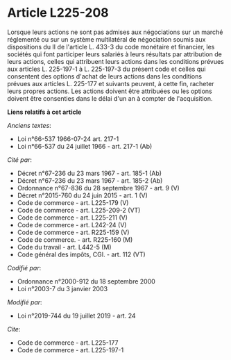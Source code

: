 # Article L225-208

Lorsque leurs actions ne sont pas admises aux négociations sur un marché réglementé ou sur un système multilatéral de
négociation soumis aux dispositions du II de l'article L. 433-3 du code monétaire et financier, les sociétés qui font
participer leurs salariés à leurs résultats par attribution de leurs actions, celles qui attribuent leurs actions dans les
conditions prévues aux articles L. 225-197-1 à L. 225-197-3  du présent code et celles qui consentent des options d'achat de
leurs actions dans les conditions prévues aux articles L. 225-177 et suivants peuvent, à cette fin, racheter leurs propres
actions. Les actions doivent être attribuées ou les options doivent être consenties dans le délai d'un an à compter de
l'acquisition.

**Liens relatifs à cet article**

_Anciens textes_:

  - Loi n°66-537 1966-07-24 art. 217-1
  - Loi n°66-537 du 24 juillet 1966 - art. 217-1 (Ab)

_Cité par_:

  - Décret n°67-236 du 23 mars 1967 - art. 185-1 (Ab)
  - Décret n°67-236 du 23 mars 1967 - art. 185-2 (Ab)
  - Ordonnance n°67-836 du 28 septembre 1967 - art. 9 (V)
  - Décret n°2015-760 du 24 juin 2015 - art. 1 (V)
  - Code de commerce - art. L225-179 (V)
  - Code de commerce - art. L225-209-2 (VT)
  - Code de commerce - art. L225-211 (V)
  - Code de commerce - art. L242-24 (V)
  - Code de commerce - art. R225-159 (V)
  - Code de commerce. - art. R225-160 (M)
  - Code du travail - art. L442-5 (M)
  - Code général des impôts, CGI. - art. 112 (VT)

_Codifié par_:

  - Ordonnance n°2000-912 du 18 septembre 2000
  - Loi n°2003-7 du 3 janvier 2003

_Modifié par_:

  - Loi n°2019-744 du 19 juillet 2019 - art. 24

_Cite_:

  - Code de commerce - art. L225-177
  - Code de commerce - art. L225-197-1
